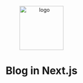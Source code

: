 <p align="center">
  <img src="https://user-images.githubusercontent.com/49209628/165944588-bec48f63-1f1b-46f2-9351-e762c23ac73b.png" alt="logo" width="120" = />
</p>

<h1 align="center">Blog in Next.js</h1>
